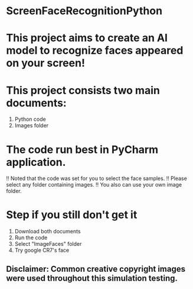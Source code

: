 # ScreenFaceRecognitionPython

# This project aims to create an AI model to recognize faces appeared on your screen!

# This project consists two main documents: 
1. Python code
2. Images folder

# The code run best in PyCharm application.

!! Noted that the code was set for you to select the face samples. 
!! Please select any folder containing images.
!! You also can use your own image folder.

# Step if you still don't get it
1. Download both documents
2. Run the code
3. Select "ImageFaces" folder
4. Try google CR7's face

## Disclaimer: Common creative copyright images were used throughout this simulation testing.
